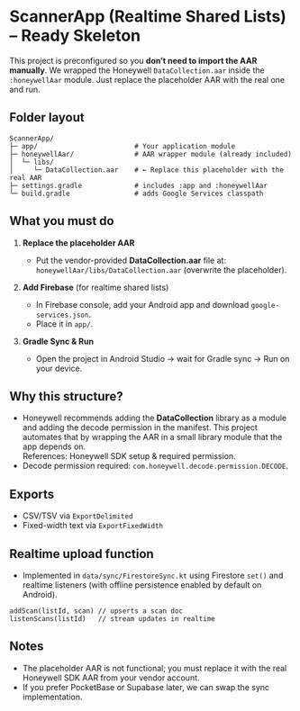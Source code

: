 # ScannerApp (Realtime Shared Lists) – Ready Skeleton

This project is preconfigured so you **don’t need to import the AAR manually**.
We wrapped the Honeywell `DataCollection.aar` inside the `:honeywellAar` module.
Just replace the placeholder AAR with the real one and run.

## Folder layout
```
ScannerApp/
├─ app/                        # Your application module
├─ honeywellAar/               # AAR wrapper module (already included)
│  └─ libs/
│     └─ DataCollection.aar    # ← Replace this placeholder with the real AAR
├─ settings.gradle             # includes :app and :honeywellAar
└─ build.gradle                # adds Google Services classpath
```

## What you must do
1) **Replace the placeholder AAR**
   - Put the vendor-provided **DataCollection.aar** file at:
     `honeywellAar/libs/DataCollection.aar` (overwrite the placeholder).

2) **Add Firebase** (for realtime shared lists)
   - In Firebase console, add your Android app and download `google-services.json`.
   - Place it in `app/`.

3) **Gradle Sync & Run**
   - Open the project in Android Studio → wait for Gradle sync → Run on your device.

## Why this structure?
- Honeywell recommends adding the **DataCollection** library as a module and adding the decode permission in the manifest. This project automates that by wrapping the AAR in a small library module that the app depends on.  
  References: Honeywell SDK setup & required permission.  
- Decode permission required: `com.honeywell.decode.permission.DECODE`.

## Exports
- CSV/TSV via `ExportDelimited`
- Fixed-width text via `ExportFixedWidth`

## Realtime upload function
- Implemented in `data/sync/FirestoreSync.kt` using Firestore `set()` and realtime listeners (with offline persistence enabled by default on Android).
```
addScan(listId, scan) // upserts a scan doc
listenScans(listId)   // stream updates in realtime
```

## Notes
- The placeholder AAR is not functional; you must replace it with the real Honeywell SDK AAR from your vendor account.
- If you prefer PocketBase or Supabase later, we can swap the sync implementation.
